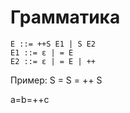 # Грамматика
```
E ::= ++S E1 | S E2
E1 ::= ε | = E
E2 ::= ε | = E | ++
```

Пример: S = S = ++ S

a=b=++c
